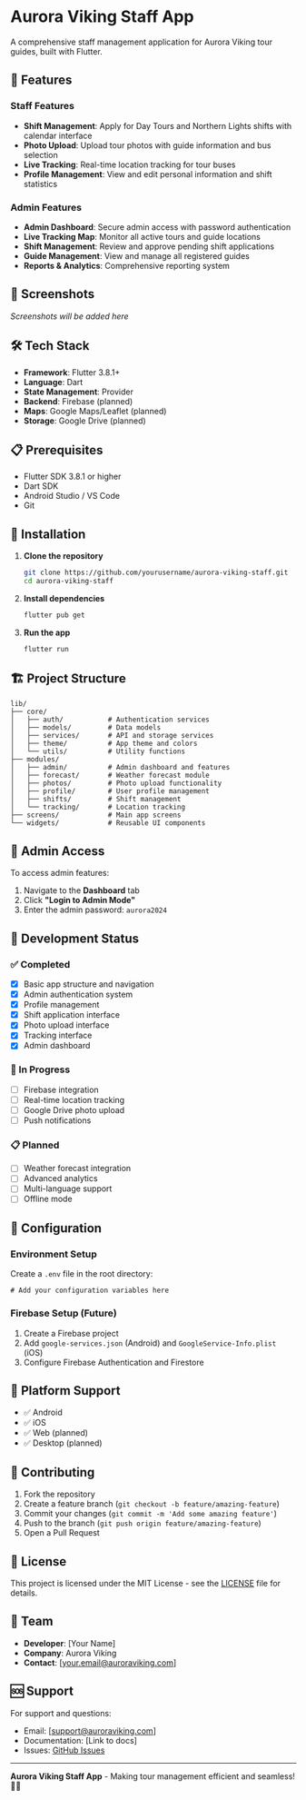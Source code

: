 # Aurora Viking Staff App

A comprehensive staff management application for Aurora Viking tour guides, built with Flutter.

## 🚀 Features

### **Staff Features**
- **Shift Management**: Apply for Day Tours and Northern Lights shifts with calendar interface
- **Photo Upload**: Upload tour photos with guide information and bus selection
- **Live Tracking**: Real-time location tracking for tour buses
- **Profile Management**: View and edit personal information and shift statistics

### **Admin Features**
- **Admin Dashboard**: Secure admin access with password authentication
- **Live Tracking Map**: Monitor all active tours and guide locations
- **Shift Management**: Review and approve pending shift applications
- **Guide Management**: View and manage all registered guides
- **Reports & Analytics**: Comprehensive reporting system

## 📱 Screenshots

*Screenshots will be added here*

## 🛠️ Tech Stack

- **Framework**: Flutter 3.8.1+
- **Language**: Dart
- **State Management**: Provider
- **Backend**: Firebase (planned)
- **Maps**: Google Maps/Leaflet (planned)
- **Storage**: Google Drive (planned)

## 📋 Prerequisites

- Flutter SDK 3.8.1 or higher
- Dart SDK
- Android Studio / VS Code
- Git

## 🔧 Installation

1. **Clone the repository**
   ```bash
   git clone https://github.com/yourusername/aurora-viking-staff.git
   cd aurora-viking-staff
   ```

2. **Install dependencies**
   ```bash
   flutter pub get
   ```

3. **Run the app**
   ```bash
   flutter run
   ```

## 🏗️ Project Structure

```
lib/
├── core/
│   ├── auth/           # Authentication services
│   ├── models/         # Data models
│   ├── services/       # API and storage services
│   ├── theme/          # App theme and colors
│   └── utils/          # Utility functions
├── modules/
│   ├── admin/          # Admin dashboard and features
│   ├── forecast/       # Weather forecast module
│   ├── photos/         # Photo upload functionality
│   ├── profile/        # User profile management
│   ├── shifts/         # Shift management
│   └── tracking/       # Location tracking
├── screens/            # Main app screens
└── widgets/            # Reusable UI components
```

## 🔐 Admin Access

To access admin features:
1. Navigate to the **Dashboard** tab
2. Click **"Login to Admin Mode"**
3. Enter the admin password: `aurora2024`

## 🚧 Development Status

### ✅ Completed
- [x] Basic app structure and navigation
- [x] Admin authentication system
- [x] Profile management
- [x] Shift application interface
- [x] Photo upload interface
- [x] Tracking interface
- [x] Admin dashboard

### 🔄 In Progress
- [ ] Firebase integration
- [ ] Real-time location tracking
- [ ] Google Drive photo upload
- [ ] Push notifications

### 📋 Planned
- [ ] Weather forecast integration
- [ ] Advanced analytics
- [ ] Multi-language support
- [ ] Offline mode

## 🔧 Configuration

### Environment Setup
Create a `.env` file in the root directory:
```env
# Add your configuration variables here
```

### Firebase Setup (Future)
1. Create a Firebase project
2. Add `google-services.json` (Android) and `GoogleService-Info.plist` (iOS)
3. Configure Firebase Authentication and Firestore

## 📱 Platform Support

- ✅ Android
- ✅ iOS
- ✅ Web (planned)
- ✅ Desktop (planned)

## 🤝 Contributing

1. Fork the repository
2. Create a feature branch (`git checkout -b feature/amazing-feature`)
3. Commit your changes (`git commit -m 'Add some amazing feature'`)
4. Push to the branch (`git push origin feature/amazing-feature`)
5. Open a Pull Request

## 📄 License

This project is licensed under the MIT License - see the [LICENSE](LICENSE) file for details.

## 👥 Team

- **Developer**: [Your Name]
- **Company**: Aurora Viking
- **Contact**: [your.email@auroraviking.com]

## 🆘 Support

For support and questions:
- Email: [support@auroraviking.com]
- Documentation: [Link to docs]
- Issues: [GitHub Issues](https://github.com/yourusername/aurora-viking-staff/issues)

---

**Aurora Viking Staff App** - Making tour management efficient and seamless! 🚌✨
